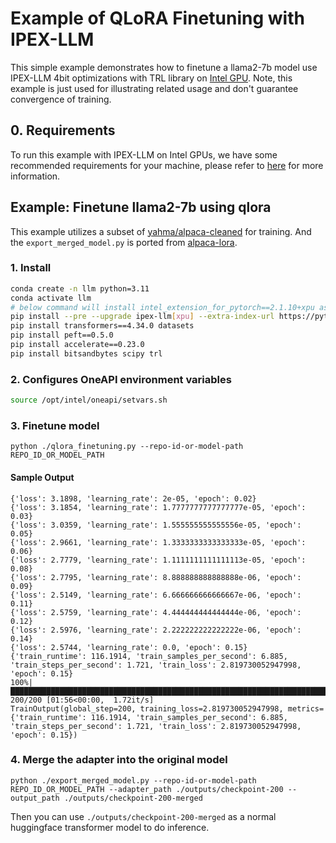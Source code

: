 # Example of QLoRA Finetuning with IPEX-LLM

This simple example demonstrates how to finetune a llama2-7b model use IPEX-LLM 4bit optimizations with TRL library on [Intel GPU](../../../README.md).
Note, this example is just used for illustrating related usage and don't guarantee convergence of training.

## 0. Requirements
To run this example with IPEX-LLM on Intel GPUs, we have some recommended requirements for your machine, please refer to [here](../../../README.md#requirements) for more information.

## Example: Finetune llama2-7b using qlora

This example utilizes a subset of [yahma/alpaca-cleaned](https://huggingface.co/datasets/yahma/alpaca-cleaned) for training. And the `export_merged_model.py` is ported from [alpaca-lora](https://github.com/tloen/alpaca-lora/blob/main/export_hf_checkpoint.py).

### 1. Install

```bash
conda create -n llm python=3.11
conda activate llm
# below command will install intel_extension_for_pytorch==2.1.10+xpu as default
pip install --pre --upgrade ipex-llm[xpu] --extra-index-url https://pytorch-extension.intel.com/release-whl/stable/xpu/us/
pip install transformers==4.34.0 datasets
pip install peft==0.5.0
pip install accelerate==0.23.0
pip install bitsandbytes scipy trl
```

### 2. Configures OneAPI environment variables
```bash
source /opt/intel/oneapi/setvars.sh
```

### 3. Finetune model

```
python ./qlora_finetuning.py --repo-id-or-model-path REPO_ID_OR_MODEL_PATH
```

#### Sample Output
```log
{'loss': 3.1898, 'learning_rate': 2e-05, 'epoch': 0.02}
{'loss': 3.1854, 'learning_rate': 1.7777777777777777e-05, 'epoch': 0.03}
{'loss': 3.0359, 'learning_rate': 1.555555555555556e-05, 'epoch': 0.05}
{'loss': 2.9661, 'learning_rate': 1.3333333333333333e-05, 'epoch': 0.06}
{'loss': 2.7779, 'learning_rate': 1.1111111111111113e-05, 'epoch': 0.08}                              
{'loss': 2.7795, 'learning_rate': 8.888888888888888e-06, 'epoch': 0.09}
{'loss': 2.5149, 'learning_rate': 6.666666666666667e-06, 'epoch': 0.11}
{'loss': 2.5759, 'learning_rate': 4.444444444444444e-06, 'epoch': 0.12}
{'loss': 2.5976, 'learning_rate': 2.222222222222222e-06, 'epoch': 0.14}
{'loss': 2.5744, 'learning_rate': 0.0, 'epoch': 0.15}
{'train_runtime': 116.1914, 'train_samples_per_second': 6.885, 'train_steps_per_second': 1.721, 'train_loss': 2.819730052947998, 'epoch': 0.15}                                                          
100%|██████████████████████████████████████████████████████████████████████████████████████████████████████████████████████████████████████████████████████████████████| 200/200 [01:56<00:00,  1.72it/s]
TrainOutput(global_step=200, training_loss=2.819730052947998, metrics={'train_runtime': 116.1914, 'train_samples_per_second': 6.885, 'train_steps_per_second': 1.721, 'train_loss': 2.819730052947998, 'epoch': 0.15})
```

### 4. Merge the adapter into the original model

```
python ./export_merged_model.py --repo-id-or-model-path REPO_ID_OR_MODEL_PATH --adapter_path ./outputs/checkpoint-200 --output_path ./outputs/checkpoint-200-merged
```

Then you can use `./outputs/checkpoint-200-merged` as a normal huggingface transformer model to do inference.

